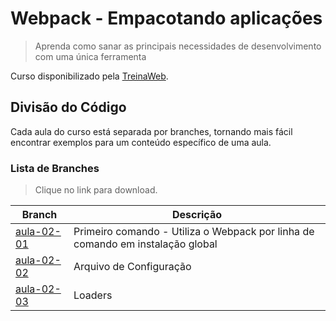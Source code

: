 # Webpack - Empacotando aplicações

> Aprenda como sanar as principais necessidades de desenvolvimento com uma única ferramenta

Curso disponibilizado pela [TreinaWeb](https://www.treinaweb.com.br/curso/webpack-empacotando-aplicacoes).

## Divisão do Código

Cada aula do curso está separada por branches, tornando mais fácil encontrar exemplos para um conteúdo específico de uma aula.

### Lista de Branches

> Clique no link para download.

| Branch                                                                           | Descrição                                                                      |
| -------------------------------------------------------------------------------- | ------------------------------------------------------------------------------ |
| [aula-02-01](https://github.com/renebentes/curso-webpack/archive/aula-02-01.zip) | Primeiro comando - Utiliza o Webpack por linha de comando em instalação global |
| [aula-02-02](https://github.com/renebentes/curso-webpack/archive/aula-02-02.zip) | Arquivo de Configuração                                                        |
| [aula-02-03](https://github.com/renebentes/curso-webpack/archive/aula-02-03.zip) | Loaders                                                                        |
